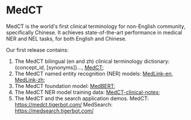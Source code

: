 # MedCT

MedCT is the world's first clinical terminology for non-English community, specifically Chinese. It achieves state-of-the-art performance in medical NER and NEL tasks, for both English and Chinese.

Our first release contains:

1. The MedCT bilingual (en and zh) clinical terminology dictionary: {concept_id, [synonyms]}..., [MedCT](https://huggingface.co/datasets/TigerResearch/MedCT);
2. The MedCT named entity recognition (NER) models: [MedLink-en](https://huggingface.co/TigerResearch/MedLink-en), [MedLink-zh](https://huggingface.co/TigerResearch/MedLink-zh);
3. The MedCT foundation model: [MedBERT](https://huggingface.co/TigerResearch/MedBERT);
4. The MedCT NER model training data: [MedCT-clinical-notes](https://huggingface.co/datasets/TigerResearch/MedCT-clinical-notes);
5. The MedCT and the search application demos.
	MedCT: https://medct.tigerbot.com/
	MedSearch: https://medsearch.tigerbot.com/


